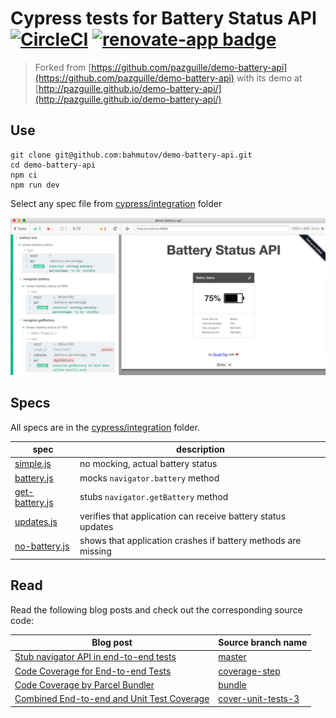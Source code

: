 # Cypress tests for Battery Status API [![CircleCI](https://circleci.com/gh/bahmutov/demo-battery-api.svg?style=svg)](https://circleci.com/gh/bahmutov/demo-battery-api) [![renovate-app badge][renovate-badge]][renovate-app]

> Forked from [https://github.com/pazguille/demo-battery-api](https://github.com/pazguille/demo-battery-api) with its demo at [http://pazguille.github.io/demo-battery-api/](http://pazguille.github.io/demo-battery-api/)

## Use

```
git clone git@github.com:bahmutov/demo-battery-api.git
cd demo-battery-api
npm ci
npm run dev
```

Select any spec file from [cypress/integration](cypress/integration) folder

![Battery tests](images/battery.png)

## Specs

All specs are in the [cypress/integration](cypress/integration) folder.

spec | description
--- | ---
[simple.js](cypress/integration/simple.js) | no mocking, actual battery status
[battery.js](cypress/integration/battery.js) | mocks `navigator.battery` method
[get-battery.js](cypress/integration/get-battery.js) | stubs `navigator.getBattery` method
[updates.js](cypress/integration/updates.js) | verifies that application can receive battery status updates
[no-battery.js](cypress/integration/no-battery.js) | shows that application crashes if battery methods are missing

## Read

Read the following blog posts and check out the corresponding source code:

Blog post | Source branch name
--- | ---
[Stub navigator API in end-to-end tests](https://glebbahmutov.com/blog/stub-navigator-api/) | [master](https://github.com/bahmutov/demo-battery-api/tree/master)
[Code Coverage for End-to-end Tests](https://glebbahmutov.com/blog/code-coverage-for-e2e-tests/) | [coverage-step](https://github.com/bahmutov/demo-battery-api/tree/coverage-step)
[Code Coverage by Parcel Bundler](https://glebbahmutov.com/blog/code-coverage-by-parcel/) | [bundle](https://github.com/bahmutov/demo-battery-api/tree/bundle)
[Combined End-to-end and Unit Test Coverage](https://glebbahmutov.com/blog/combined-end-to-end-and-unit-test-coverage/) | [cover-unit-tests-3](https://github.com/bahmutov/demo-battery-api/tree/cover-unit-tests-3)

[renovate-badge]: https://img.shields.io/badge/renovate-app-blue.svg
[renovate-app]: https://renovateapp.com/
